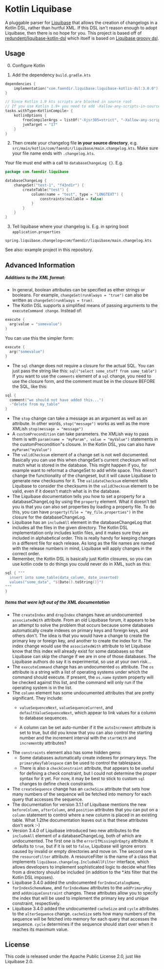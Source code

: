 # Kotlin Liquibase

A pluggable parser for [Liquibase](http://liquibase.org) that allows the creation of changelogs in a Kotlin DSL, rather than hurtful XML. If this DSL isn't reason enough to adopt Liquibase, then there is no hope for you.  This project is based off of [redundent/liquibase-kotlin-dsl](https://github.com/redundent/liquibase-kotlin-dsl) which itself is based on [Liquibase groovy dsl](https://github.com/liquibase/liquibase-groovy-dsl).

## Usage
0. Configure Kotlin

1. Add the dependency `build.gradle.kts`
```kotlin
dependencies {
    implementation("com.faendir.liquibase:liquibase-kotlin-dsl:3.0.0")
}

// Since Kotlin 1.9 kts scripts are blocked in source root  
// If you use Kotlin 1.9+ you need to add -Xallow-any-scripts-in-source-roots flag to your Kotlin freeCompilerArgs
tasks.withType<KotlinCompile> {
    kotlinOptions {
        freeCompilerArgs = listOf("-Xjsr305=strict", "-Xallow-any-scripts-in-source-roots")
        jvmTarget = "17"
    }
}
```

2. Then create your changelog file **in your source directory**, e.g. `src/main/kotlin/com/faendir/liquibase/main.changelog.kts`. Make sure your file name ends with `.changelog.kts`.

Your file must end with a call to `databaseChangeLog {}`. E.g.
```kotlin
package com.faendir.liquibase

databaseChangeLog {
    changeSet("test-1", "f43nd1r") {
        createTable("test") {
            column(name = "test", type = "LONGTEXT") {
                constraints(nullable = false)
            }
        }
    }
}
```

3. Tell liquibase where your changelog is.
E.g. in spring boot `application.properties`
```properties
spring.liquibase.changelog=com/faendir/liquibase/main.changelog.kts
```

See also: example project in this repository.

## Advanced Information
##### Additions to the XML format:
* In general, boolean attributes can be specified as either strings or booleans.
  For example, `changeSet(runAlways = "true")` can also be written as
  `changeSet(runAlways = true)`.
* The Kotlin DSL supports a simplified means of passing arguments to the
  `executeCommand change`.  Instead of:

```kotlin
execute {
  arg(value = "somevalue")
}
```
You can use this the simpler form:
```kotlin
execute {
  arg("somevalue")
}
```
* The `sql` change does not require a closure for the actual SQL.  You can
  just pass the string like this: `sql("select some_stuff from some_table")`
  If you want to use the `comments` element of a `sql` change, you need
  to use the closure form, and the comment must be in the closure BEFORE the
  SQL, like this:

```kotlin
sql {
  comment("we should not have added this...")
  -"delete from my_table"
}
```
* The  `stop` change can take a message as an argument as well as an
  attribute.  In other words, `stop("message")` works as well as the more
  XMLish `stop(message = "message")`
* A `customPrecondition`  can take parameters.  the XMLish way to pass them
  is with `param(name = "myParam", value = "myValue")` statements in the
  customPrecondition"s closure.  In the Kotlin DSL, you can also have
   `myParam("myValue")`
* The `validChecksum` element of a change set is not well documented.
  Basically you can use this when changeSet's current checksum will not match
  what is stored in the database. This might happen if you, for example want to
  reformat a changeSet to add white space.  This doesn't change the
  functionality of the changeset, but it will cause Liquibase to generate new
  checksums for it.  The `validateChecksum` element tells Liquibase to
  consider the checksums in the `validChecksum` element to be valid, even
  if it doesn't match what is in the database.
* The Liquibase documentation tells you how to set a property for a
  databaseChangeLog by using the `property` element.  What it doesn't tell
  you is that you can also set properties by loading a property file.  To do
  this, you can have `property(file = "my_file.properties")` in the closure
  for the databaseChangeLog.
* Liquibase has an `includeAll` element in the databaseChangeLog that
  includes all the files in the given directory.  The Kotlin DSL implementation
  only includes kotlin files, and it makes sure they are included in
  alphabetical order.  This is really handy for keeping changes in a different
  file for each release.  As long as the file names are named with the release
  numbers in mind, Liquibase will apply changes in the correct order.
* Remember, the Kotlin DSL is basically just Kotlin closures, so you can use
  kotlin code to do things you could never do in XML, such as this:

```kotlin
sql { """
  insert into some_table(data_column, date_inserted)
  values("some_data", "${Date().toString()}")
"""
}
```

##### Items that were left out of the XML documentation
* The `createIndex` and `dropIndex` changes have an undocumented
  `associatedWith` attribute.  From an old Liquibase forum, it appears to be
   an attempt to solve the problem that occurs because some databases
   automatically create indexes on primary keys and foreign keys, and others
   don't.  The idea is that you would have a change to create the primary key or
   foreign key, and another to create the index for it.  The index change would
   use the ```associatedWith``` attribute to let Liquibase know that this index
   will already exist for some databases so that Liquibase can skip the change
   if we are in one of those databases.  The Liquibase authors do say it is
   experimental, so use at your own risk...
* The `executeCommand` change has an undocumented `os` attribute.  The
  `os` attribute is a string with  a list of operating systems under which
  the command should execute.  If present, the ```os.name``` system property
  will be checked against this list, and the command will only run if the
  operating system is in the list.
* The `column` element has some undocumented attributes that are pretty
  significant.  They include:
    - `valueSequenceNext`, `valueSequenceCurrent`, and
      `defaultValueSequenceNext`, which appear to link values for a column
      to database sequences.

    - A column can be set auto-number if it the ```autoIncrement``` attribute is
      set to true, but did you know that you can also control the starting
      number and the increment interval with the ```startWith``` and
      ```incrementBy``` attributes?
* The ```constraints``` element also has some hidden gems:
    - Some databases automatically create indexes for primary keys. The
      ```primaryKeyTablespace``` can be used to control the tablespace.
    - There is also a ```checkConstraint``` attribute, that appears to be
      useful for defining a check constraint, but I could not determine the
      proper syntax for it yet.  For now, it may be best to stick to custom
      ```sql``` changes to define check constraints.
* The ```createSequence``` change has an ```cacheSize``` attribute that sets
  how many numbers of the sequence will be fetched into memory for each query
  that accesses the sequence.
* The documentation for version 3.1.1 of Liquibase mentions the new
  ```beforeColumn```, ```afterColumn```, and ```position``` attributes that you
  can put on a ```column``` statement to control where a new column is placed in
  an existing table.  What 1.2the documentation leaves out is that these attributes
  don't work :-)
* Version 3.4.0 of Liquibase introduced two new attributes to the 
  ```includeAll``` element of a databaseChangeLog, both of which are
  undocumented.  The first one is the ```errorIfMissingOrEmpty``` attribute.
  It defaults to ```true```, but if it is set to ```false```, Liquibase will
  ignore errors caused by invalid or empty directories and move on.  The second
  one is the ```resourceFilter``` attribute.  A resourceFilter is the name of a
  class that implements ```liquibase.changelog.IncludeAllFilter``` interface, 
  which allows developers to implement sophisticated logic to decide what files
  from a directory should be included (in addition to the *.kts filter that
  the Kotlin DSL imposes). 
* Liquibase 3.4.0 added the undocumented ```forIndexCatalogName```,
  ```forIndexSchemaName```, and ```forIndexName``` attributes to the 
  ```addPrimaryKey``` and ```addUniqueConstraint``` changes.  These attributes
  allow you to specify the index that will be used to implement the primary key
   and unique constraint, respectively.
* Liquibase 3.4.0 added the undocumented ```cacheSize``` and ```cycle``` 
  attributes to the ```alterSequence```  change. ```cacheSize``` sets how many 
  numbers of the sequence will be fetched into memory for each query that 
  accesses the sequence.  ```cycle``` determines if the sequence should 
  start over when it reaches its maximum value.

## License
This code is released under the Apache Public License 2.0, just like Liquibase 2.0.
